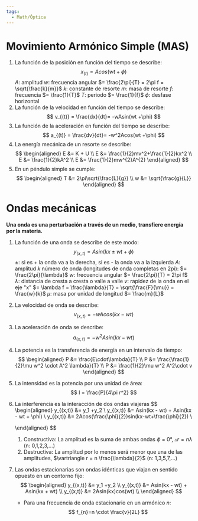 ```yaml
---
tags:
  - Math/Óptica
---
```

# Movimiento Armónico Simple (MAS)
1. La función de la posición en función del tiempo se describe:
$$
x_{(t)} = Acos(wt +\phi)
$$
	$A$: amplitud
	$w$: frecuencia angular $= \frac{2\pi}{T} = 2\pi f = \sqrt{\frac{k}{m}}$
	$k$: constante de resorte
	$m$: masa de resorte
	$f$: frecuencia $= \frac{1}{T}$
	$T$: periodo $= \frac{1}{f}$
	$\phi$: desfase horizontal
2. La función de la velocidad en función del tiempo se describe:
	$$
	v_{(t)} = \frac{dx}{dt}= -wAsin(wt +\phi)
	$$
3. La función de la aceleración en función del tiempo se describe:
	$$
	a_{(t)} = \frac{dv}{dt}= -w^2Acos(wt +\phi)
	$$
4. La energía mecánica de un resorte se describe:
	$$
	\begin{aligned}
	E &= K + U \\
	E &= \frac{1}{2}mv^2+\frac{1}{2}kx^2 \\
	E &= \frac{1}{2}kA^2 \\
	E &= \frac{1}{2}mw^{2}A^{2}
	\end{aligned}
	$$
5. En un péndulo simple se cumple:
   $$
	\begin{aligned}
	T &= 2\pi\sqrt{\frac{L}{g}} \\
	w &= \sqrt{\frac{g}{L}}
	\end{aligned}
   $$
# Ondas mecánicas
**Una onda es una perturbación a través de un medio, transfiere energía por la materia.**
1. La función de una onda se describe de este modo:   
	$$
		y_{(x,t)} = Asin(kx\pm wt+\phi)
	$$
	$\pm$: si es + la onda va a la derecha, si es - la onda va a la izquierda
	$A$: amplitud
	$k$ número de onda (longitudes de onda completas en 2pi): $= \frac{2\pi}{\lambda}$
	$w$: frecuencia angular $= \frac{2\pi}{T} = 2\pi f$
	$\lambda$: distancia de cresta a cresta o valle a valle
	$v$: rapidez de la onda en el eje "x" $= \lambda f = \frac{\lambda}{T} = \sqrt{\frac{F}{\mu}} = \frac{w}{k}$
	$\mu$: masa por unidad de longitud $= \frac{m}{L}$
1. La velocidad de onda se describe:
$$
v_{(x,t)}=-wAcos(kx-wt)
$$
3. La aceleración de onda se describe:
$$
a_{(x,t)} = -w^2Asin(kx-wt)
$$
4. La potencia es la transferencia de energía en un intervalo de tiempo:
   $$
   \begin{aligned}
   P &= \frac{E\cdot\lambda}{T} \\
   P &= \frac{\frac{1}{2}\mu w^2 \cdot A^2 \lambda}{T} \\
   P &= \frac{1}{2}\mu w^2 A^2\cdot v 
   \end{aligned}
   $$
5. La intensidad es la potencia por una unidad de área:
   $$
   I = \frac{P}{4\pi r^2}
   $$
6. La interferencia es la interacción de dos ondas viajeras
   $$
   \begin{aligned}
   y_{(x,t)} &= y_1 +y_2 \\
   y_{(x,t)} &= Asin(kx - wt) + Asin(kx - wt + \phi) \\
   y_{(x,t)} &= 2Acos(\frac{\phi}{2})sin(kx-wt+\frac{\phi}{2}) \\
   
   \end{aligned}
   $$
	1. Constructiva: La amplitud es la suma de ambas ondas $\phi$ = 0°, $\vartriangle r = n \lambda$ (n: 0,1,2,3,...)
	2. Destructiva: La amplitud por lo menos será menor que una de las amplitudes, $\vartriangle r = n \frac{\lambda}{2}$ (n: 1,3,5,7,...)
7. Las ondas estacionarias son ondas idénticas que viajan en sentido opuesto en un contorno fijo:
   $$
   \begin{aligned}
   y_{(x,t)} &= y_1 +y_2 \\
   y_{(x,t)} &= Asin(kx - wt) + Asin(kx + wt) \\
   y_{(x,t)} &= 2Asin(kx)cos(wt) \\   
   \end{aligned}
   $$
   - Para una frecuencia de onda estacionario en un armónico $n$:
   $$
   f_{n}=n \cdot \frac{v}{2L}
   $$
